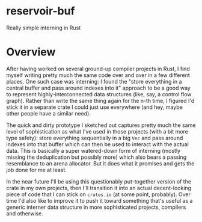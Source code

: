 # reservoir-buf
Really simple interning in Rust

# Overview

After having worked on several ground-up compiler projects in Rust, I find myself writing pretty much the same code over and over in a few different places. One such case was interning: I found the "store everything in a central buffer and pass around indexes into it" approach to be a good way to represent highly-interconnected data structures (like, say, a control flow graph). Rather than write the same thing again for the n-th time, I figured I'd stick it in a separate crate I could just use everywhere (and hey, maybe other people have a similar need).

The quick and dirty prototype I sketched out captures pretty much the same level of sophistication as what I've used in those projects (with a bit more type safety): store everything sequentially in a big `Vec` and pass around indexes into that buffer which can then be used to interact with the actual data. This is basically a super watered-down form of interning (mostly missing the deduplication but possibly more) which also bears a passing resemblance to an arena allocator. But it does what it promises and gets the job done for me at least.

In the near future I'll be using this questionably put-together version of the crate in my own projects, then I'll transition it into an actual decent-looking piece of code that I can stick on `crates.io` (at some point, probably). Over time I'd also like to improve it to push it toward something that's useful as a generic interner data structure in more sophisticated projects, compilers and otherwise.

